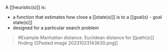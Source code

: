 A [[heuristic(s)]] is:
- a function that estimates how close a [[state(s)]] is to a [[goal(s) - goal state(s)]]
- designed for a particular search problem
>	#Example 
>	Manhattan distance. Euclidean distance for [[path(s)]] finding
>	![[Pasted image 20231023143630.png]]
